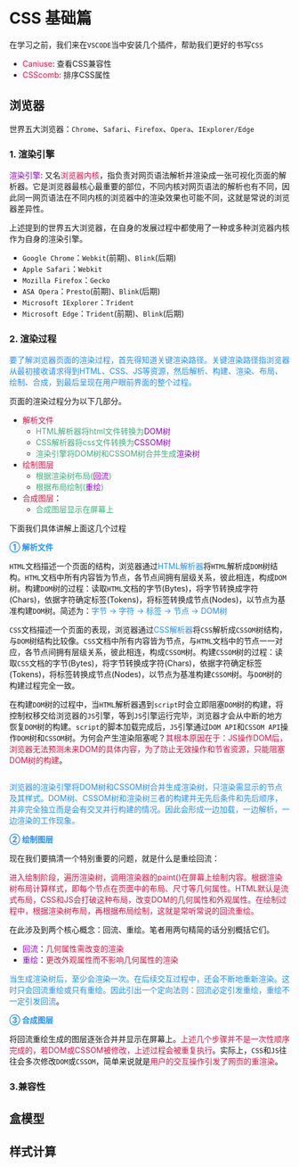 # CSS 基础篇
在学习之前，我们来在`VSCODE`当中安装几个插件，帮助我们更好的书写`CSS`
+ <font color=#DD1144>Caniuse</font>: 查看CSS兼容性
+ <font color=#DD1144>CSScomb</font>: 排序CSS属性

## 浏览器
世界五大浏览器：`Chrome`、`Safari`、`Firefox`、`Opera`、`IExplorer/Edge`

### 1. 渲染引擎
<font color=#9400D3>渲染引擎</font>: 又名<font color=#DD1144>浏览器内核</font>，指负责对网页语法解析并渲染成一张可视化页面的解析器。它是浏览器最核心最重要的部位，不同内核对网页语法的解析也有不同，因此同一网页语法在不同内核的浏览器中的渲染效果也可能不同，这就是常说的浏览器差异性。

上述提到的世界五大浏览器，在自身的发展过程中都使用了一种或多种浏览器内核作为自身的渲染引擎。
+ `Google Chrome`：`Webkit`(前期)、`Blink`(后期)
+ `Apple Safari`：`Webkit`
+ `Mozilla Firefox`：`Gecko`
+ `ASA Opera`：`Presto`(前期)、`Blink`(后期)
+ `Microsoft IExplorer`：`Trident`
+ `Microsoft Edge`：`Trident`(前期)、`Blink`(后期)

### 2. 渲染过程
<font color=#1E90FF>要了解浏览器页面的渲染过程，首先得知道关键渲染路径。关键渲染路径指浏览器从最初接收请求得到HTML、CSS、JS等资源，然后解析、构建、渲染、布局、绘制、合成，到最后呈现在用户眼前界面的整个过程。</font>

页面的渲染过程分为以下几部分。

+ <font color=#DD1144>解析文件</font>
	+ <font color=#3eaf7c>HTML解析器将html文件转换为<font color=#9400D3>DOM树</font></font>
	+ <font color=#3eaf7c>CSS解析器将css文件转换为<font color=#9400D3>CSSOM树</font></font>
	+ <font color=#3eaf7c>渲染引擎将DOM树和CSSOM树合并生成<font color=#9400D3>渲染树</font></font>
+ <font color=#DD1144>绘制图层</font>
	+ <font color=#3eaf7c>根据渲染树布局(<font color=#9400D3>回流</font>)</font>
	+ <font color=#3eaf7c>根据布局绘制(<font color=#9400D3>重绘</font>)</font>
+ <font color=#DD1144>合成图层</font>：
	+ <font color=#3eaf7c>合成图层显示在屏幕上</font>

下面我们具体讲解上面这几个过程

<font color=#1E90FF>**① 解析文件**</font>

`HTML`文档描述一个页面的结构，浏览器通过<font color=#1E90FF>HTML解析器</font>将`HTML`解析成`DOM`树结构。`HTML`文档中所有内容皆为节点，各节点间拥有层级关系，彼此相连，构成`DOM`树。构建`DOM`树的过程：读取`HTML`文档的字节(Bytes)，将字节转换成字符(Chars)，依据字符确定标签(Tokens)，将标签转换成节点(Nodes)，以节点为基准构建`DOM`树。简述为：<font color=#1E90FF>字节 -> 字符 -> 标签 -> 节点 -> DOM树</font>

`CSS`文档描述一个页面的表现，浏览器通过<font color=#1E90FF>CSS解析器</font>将`CSS`解析成`CSSOM`树结构，与`DOM`树结构比较像。`CSS`文档中所有内容皆为节点，与`HTML`文档中的节点一一对应，各节点间拥有层级关系，彼此相连，构成`CSSOM`树。构建`CSSOM`树的过程：读取`CSS`文档的字节(Bytes)，将字节转换成字符(Chars)，依据字符确定标签(Tokens)，将标签转换成节点(Nodes)，以节点为基准构建`CSSOM`树。与`DOM`树的构建过程完全一致。

在构建`DOM`树的过程中，当`HTML`解析器遇到`script`时会立即阻塞`DOM`树的构建，将控制权移交给浏览器的`JS`引擎，等到`JS`引擎运行完毕，浏览器才会从中断的地方恢复`DOM`树的构建。`script`的脚本加载完成后，`JS`引擎通过`DOM API`和`CSSOM API`操作`DOM`树和`CSSOM`树。为何会产生渲染阻塞呢？<font color=#DD1144>其根本原因在于：JS操作DOM后，浏览器无法预测未来DOM的具体内容，为了防止无效操作和节省资源，只能阻塞DOM树的构建</font>。

<img :src="$withBase('/react_antd_css_browser.png')" alt="">

<font color=#1E90FF>浏览器的渲染引擎将DOM树和CSSOM树合并生成渲染树，只渲染需显示的节点及其样式。DOM树、CSSOM树和渲染树三者的构建并无先后条件和先后顺序，并非完全独立而是会有交叉并行构建的情况。因此会形成一边加载，一边解析，一边渲染的工作现象。</font>

<font color=#1E90FF>**② 绘制图层**</font>

现在我们要搞清一个特别重要的问题，就是什么是重绘回流：

<font color=#DD1144>进入绘制阶段，遍历渲染树，调用渲染器的paint()在屏幕上绘制内容。根据渲染树布局计算样式，即每个节点在页面中的布局、尺寸等几何属性。HTML默认是流式布局，CSS和JS会打破这种布局，改变DOM的几何属性和外观属性。在绘制过程中，根据渲染树布局，再根据布局绘制，这就是常听常说的回流重绘。</font>

在此涉及到两个核心概念：回流、重绘。笔者用两句精简的话分别概括它们。
+ <font color=#9400D3>回流</font>：<font color=#DD1144>几何属性需改变的渲染</font>
+ <font color=#9400D3>重绘</font>：<font color=#DD1144>更改外观属性而不影响几何属性的渲染</font>

<font color=#1E90FF>当生成渲染树后，至少会渲染一次。在后续交互过程中，还会不断地重新渲染。这时只会回流重绘或只有重绘。因此引出一个定向法则：回流必定引发重绘，重绘不一定引发回流</font>。

<font color=#1E90FF>**③ 合成图层**</font>

将回流重绘生成的图层逐张合并并显示在屏幕上。<font color=#DD1144>上述几个步骤并不是一次性顺序完成的，若DOM或CSSOM被修改，上述过程会被重复执行</font>。实际上，`CSS`和`JS`往往会多次修改`DOM`或`CSSOM`，简单来说就是<font color=#DD1144>用户的交互操作引发了网页的重渲染</font>。

### 3.兼容性


## 盒模型

## 样式计算
